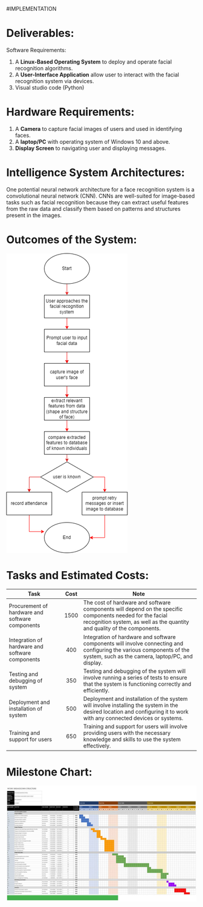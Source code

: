 #IMPLEMENTATION
# Deliverables:
Software Requirements: 
1.	A **Linux-Based Operating System** to deploy and operate facial recognition algorithms.
2.	A **User-Interface Application** allow user to interact with the facial recognition system via devices.
3.	Visual studio code (Python)

# Hardware Requirements: 
1.	A **Camera** to capture facial images of users and used in identifying faces.
2.	A **laptop/PC** with operating system of Windows 10 and above.
3.	**Display Screen** to navigating user and displaying messages.

# Intelligence System Architectures:
One potential neural network architecture for a face recognition system is a convolutional neural network (CNN). CNNs are well-suited for image-based tasks such as facial recognition because they can extract useful features from the raw data and classify them based on patterns and structures present in the images.

# Outcomes of the System:
![alt text](https://github.com/ainfatihahh/Face-Recognition-System/blob/e56c88721f2779ebecd37e2433911a4e3560fbce/Project-Management-Plan/assets/SYSTEM%20OUTCOME.png "Outcomes")

# Tasks and Estimated Costs:
Task|Cost|Note
---|:---:|---
Procurement of hardware and software components|1500|The cost of hardware and software components will depend on the specific components needed for the facial recognition system, as well as the quantity and quality of the components.
Integration of hardware and software components|400|Integration of hardware and software components will involve connecting and configuring the various components of the system, such as the camera, laptop/PC, and display.
Testing and debugging of system|350|Testing and debugging of the system will involve running a series of tests to ensure that the system is functioning correctly and efficiently.
Deployment and installation of system|500|Deployment and installation of the system will involve installing the system in the desired location and configuring it to work with any connected devices or systems.
Training and support for users|650|Training and support for users will involve providing users with the necessary knowledge and skills to use the system effectively.

# Milestone Chart:

![alt text](https://github.com/ainfatihahh/Face-Recognition-System/blob/1be5ee557227fd616a6d5c74f3570cbb9e5179cd/Project-Management-Plan/assets/wbs.jpg "Milestone")

